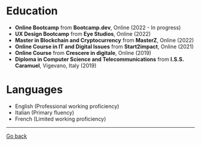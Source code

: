 # Education

- **Online Bootcamp** from **Bootcamp.dev**, Online (2022 - In progress)
- **UX Design Bootcamp** from **Eye Studios**, Online (2022)
- **Master in Blockchain and Cryptocurrency** from **MasterZ**, Online (2022)
- **Online Course in IT and Digital Issues** from **Start2impact**, Online (2021)
- **Online Course** from **Crescere in digitale**, Online (2019)
- **Diploma in Computer Science and Telecommunications** from **I.S.S. Caramuel**, Vigevano, Italy (2019)

# Languages

- English (Professional working proficiency)
- Italian (Primary fluency)
- French (Limited working proficiency)

---

[Go back](../README.md)